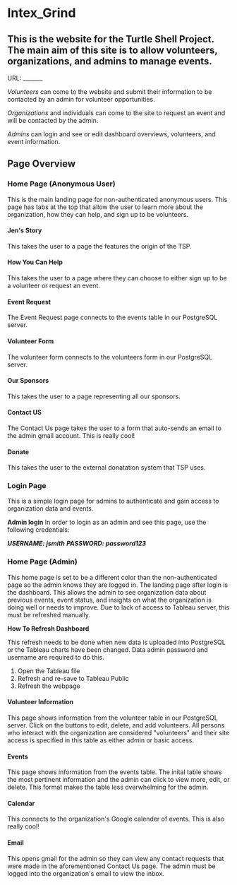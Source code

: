 # Intex_Grind

## This is the website for the Turtle Shell Project. The main aim of this site is to allow volunteers, organizations, and admins to manage events.

URL: _______

*Volunteers* can come to the website and submit their information to be contacted by an admin for volunteer opportunities.

*Organizations* and individuals can come to the site to request an event and will be contacted by the admin.

*Admins* can login and see or edit dashboard overviews, volunteers, and event information.

## Page Overview

### Home Page (Anonymous User)

This is the main landing page for non-authenticated anonymous users. This page has tabs at the top that allow the user to learn more about the organization, how they can help, and sign up to be volunteers.

#### Jen's Story

This takes the user to a page the features the origin of the TSP.

#### How You Can Help

This takes the user to a page where they can choose to either sign up to be a volunteer or request an event.

  #### Event Request

  The Event Request page connects to the events table in our PostgreSQL server. 

  #### Volunteer Form

  The volunteer form connects to the volunteers form in our PostgreSQL server.

#### Our Sponsors

This takes the user to a page representing all our sponsors.

#### Contact US

The Contact Us page takes the user to a form that auto-sends an email to the admin gmail account. This is really cool!

#### Donate

This takes the user to the external donatation system that TSP uses.

### Login Page 

This is a simple login page for admins to authenticate and gain access to organization data and events.

**Admin login** 
In order to login as an admin and see this page, use the following credentials:

  ***USERNAME: jsmith***
  ***PASSWORD: password123***

### Home Page (Admin)

This home page is set to be a different color than the non-authenticated page so the admin knows they are logged in. The landing page after login is the dashboard. This allows the admin to see organization data about previous events, event status, and insights on what the organization is doing well or needs to improve. Due to lack of access to Tableau server, this must be refreshed manually.

**How To Refresh Dashboard**

This refresh needs to be done when new data is uploaded into PostgreSQL or the Tableau charts have been changed. Data admin password and username are required to do this.

1. Open the Tableau file
2. Refresh and re-save to Tableau Public
3. Refresh the webpage

#### Volunteer Information

This page shows information from the volunteer table in our PostgreSQL server. Click on the buttons to edit, delete, and add volunteers. All persons who interact with the organization are considered "volunteers" and their site access is specified in this table as either admin or basic access.

#### Events

This page shows information from the events table. The inital table shows the most pertinent information and the admin can click to view more, edit, or delete. This format makes the table less overwhelming for the admin.

#### Calendar

This connects to the organization's Google calender of events. This is also really cool!

#### Email

This opens gmail for the admin so they can view any contact requests that were made in the aforementioned Contact Us page. The admin must be logged into the organization's email to view the inbox. 




